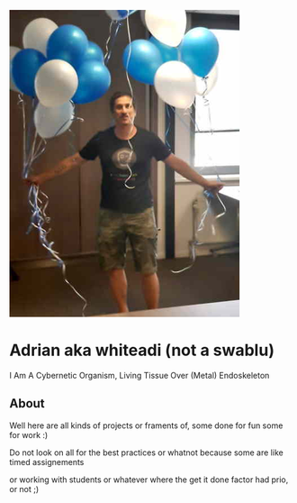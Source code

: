  ![](./Swablu.jpg)

# Adrian aka whiteadi (not a swablu)

I Am A Cybernetic Organism, Living Tissue Over (Metal) Endoskeleton

## About

Well here are all kinds of projects or framents of, some done for fun some for work :)

Do not look on all for the best practices or whatnot because some are like timed assignements

or working with students or whatever where the get it done factor had prio, or not ;)

<!--
**whiteadi/whiteadi** is a ✨ _special_ ✨ repository because its `README.md` (this file) appears on your GitHub profile.

Here are some ideas to get you started:

- 🔭 I’m currently working on ...
- 🌱 I’m currently learning ...
- 👯 I’m looking to collaborate on ...
- 🤔 I’m looking for help with ...
- 💬 Ask me about ...
- 📫 How to reach me: ...
- 😄 Pronouns: ...
- ⚡ Fun fact: ...
-->
